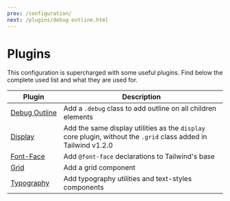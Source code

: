 ```yaml
---
prev: /configuration/
next: /plugins/debug-outline.html
---
```


# Plugins

This configuration is supercharged with some useful plugins. Find below the complete used list and what they are used for.

| Plugin | Description |
|-|-|
| <a href="/plugins/debug-outline.html" style="white-space: nowrap">Debug Outline</a> | Add a `.debug` class to add outline on all children elements |
| [Display](/plugins/display/) | Add the same display utilities as the `display` core plugin, without the `.grid` class added in Tailwind v1.2.0 |
| [Font-Face](/plugins/font-face/) | Add `@font-face` declarations to Tailwind's base |
| [Grid](/plugins/grid/) | Add a grid component |
| [Typography](/plugins/typography/) | Add typography utilities and text-styles components |

